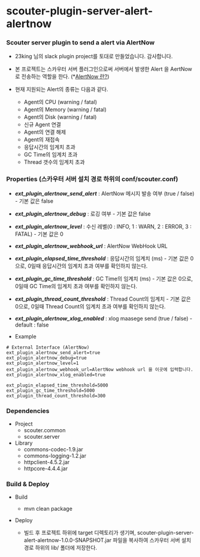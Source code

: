 # scouter-plugin-server-alert-alertnow
### Scouter server plugin to send a alert via AlertNow

- 23king 님의 slack plugin project를 토대로 만들었습니다. 감사합니다.

- 본 프로젝트는 스카우터 서버 플러그인으로써 서버에서 발생한 Alert 을 AertNow 로 전송하는 역할을 한다.
  (*[AlertNow 란?](https://www.opsnow.com/service/alertnow))
- 현재 지원되는 Alert의 종류는 다음과 같다.
	- Agent의 CPU (warning / fatal)
	- Agent의 Memory (warning / fatal)
	- Agent의 Disk (warning / fatal)
	- 신규 Agent 연결
	- Agent의 연결 해제
	- Agent의 재접속
	- 응답시간의 임계치 초과
    - GC Time의 임계치 초과
    - Thread 갯수의 임계치 초과

### Properties (스카우터 서버 설치 경로 하위의 conf/scouter.conf)
* **_ext\_plugin\_alertnow\_send\_alert_** : AlertNow 메시지 발송 여부 (true / false) - 기본 값은 false
* **_ext\_plugin\_alertnow\_debug_** : 로깅 여부 - 기본 값은 false
* **_ext\_plugin\_alertnow\_level_** : 수신 레벨(0 : INFO, 1 : WARN, 2 : ERROR, 3 : FATAL) - 기본 값은 0
* **_ext\_plugin\_alertnow\_webhook_url_** : AlertNow WebHook URL
* **_ext\_plugin\_elapsed\_time\_threshold_** : 응답시간의 임계치 (ms) - 기본 값은 0으로, 0일때 응답시간의 임계치 초과 여부를 확인하지 않는다.
* **_ext\_plugin\_gc\_time\_threshold_** : GC Time의 임계치 (ms) - 기본 값은 0으로, 0일때 GC Time의 임계치 초과 여부를 확인하지 않는다.
* **_ext\_plugin\_thread\_count\_threshold_** : Thread Count의 임계치 - 기본 값은 0으로, 0일때 Thread Count의 임계치 초과 여부를 확인하지 않는다.
* **_ext\_plugin\_alertnow\_xlog\_enabled_** : xlog maasege send (true / false) - default : false

* Example
```
# External Interface (AlertNow)
ext_plugin_alertnow_send_alert=true
ext_plugin_alertnow_debug=true
ext_plugin_alertnow_level=1
ext_plugin_alertnow_webhook_url=AlertNow webhook url 을 이곳에 입력합니다.
ext_plugin_alertnow_xlog_enabled=true

ext_plugin_elapsed_time_threshold=5000
ext_plugin_gc_time_threshold=5000
ext_plugin_thread_count_threshold=300
```

### Dependencies
* Project
    - scouter.common
    - scouter.server
* Library
    - commons-codec-1.9.jar
    - commons-logging-1.2.jar
    - httpclient-4.5.2.jar
    - httpcore-4.4.4.jar

### Build & Deploy
* Build
    - mvn clean package

* Deploy
    - 빌드 후 프로젝트 하위에 target 디렉토리가 생기며, scouter-plugin-server-alert-alertnow-1.0.0-SNAPSHOT.jar 파일을 복사하여 스카우터 서버 설치 경로 하위의 lib/ 폴더에 저장한다.
